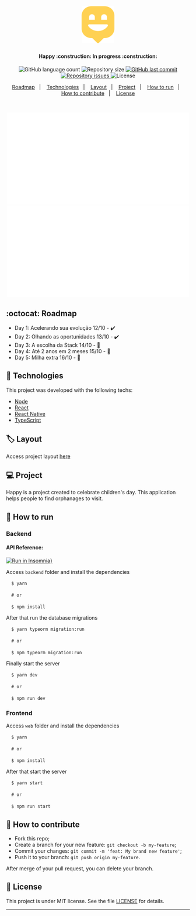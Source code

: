 <h1 align="center">
  <img alt="Happy" title="#Happy" src=".github/logo.svg" width="90px" />
</h1>

<h4 align="center">
  Happy :construction: In progress :construction:
</h4>
<p align="center">
  <img alt="GitHub language count" src="https://img.shields.io/github/languages/count/gagigante/happy-nlw3">

  <img alt="Repository size" src="https://img.shields.io/github/repo-size/gagigante/happy-nlw3">
  
  <a href="https://github.com/gagigante/happy-nlw3/commits/master">
    <img alt="GitHub last commit" src="https://img.shields.io/github/last-commit/gagigante/happy-nlw3">
  </a>

  <a href="https://github.com/gagigante/happy-nlw3/issues">
    <img alt="Repository issues" src="https://img.shields.io/github/issues/gagigante/happy-nlw3">
  </a>

  <img alt="License" src="https://img.shields.io/badge/license-MIT-brightgreen">

<p align="center">
  <a href="#octocat-roadmap">Roadmap</a>&nbsp;&nbsp;&nbsp;|&nbsp;&nbsp;&nbsp;
   <a href="#rocket-technologies">Technologies</a>&nbsp;&nbsp;&nbsp;|&nbsp;&nbsp;&nbsp;
    <a href="#label-layout">Layout</a>&nbsp;&nbsp;&nbsp;|&nbsp;&nbsp;&nbsp;
  <a href="#computer-project">Project</a>&nbsp;&nbsp;&nbsp;|&nbsp;&nbsp;&nbsp;
  <a href="#runner-how-to-run">How to run</a>&nbsp;&nbsp;&nbsp;|&nbsp;&nbsp;&nbsp;
  <a href="#-how-to-contribute">How to contribute</a>&nbsp;&nbsp;&nbsp;|&nbsp;&nbsp;&nbsp;
  <a href="#memo-license">License</a>
</p>

<br>

<p align="center">
 <img alt="Frontend" src=".github/frontend1.svg" width="500px">
  <img alt="Frontend" src=".github/frontend2.svg" width="500px">
</p>

## :octocat: Roadmap

- Day 1: Acelerando sua evolução 12/10 - :heavy_check_mark:
- Day 2: Olhando as oportunidades 13/10 - :heavy_check_mark:
- Day 3: A escolha da Stack 14/10 - :construction:
- Day 4: Até 2 anos em 2 meses 15/10 - :construction:
- Day 5: Milha extra 16/10 - :construction:

## :rocket: Technologies

This project was developed with the following techs:

- [Node](https://nodejs.org/en/)
- [React](https://reactjs.org/)
- [React Native](https://reactnative.dev/)
- [TypeScript](https://www.typescriptlang.org/)


## :label: Layout

Access project layout [here](https://www.notion.so/Layout-Happy-OmniStack-faac4d4d638343fe8bab627125a7557c)

## :computer: Project

Happy is a project created to celebrate children's day. This application helps people to find orphanages to visit.

## :runner: How to run

### Backend

#### API Reference: 
[![Run in Insomnia}](https://insomnia.rest/images/run.svg)](https://insomnia.rest/run/?label=NLW%203&uri=https%3A%2F%2Fraw.githubusercontent.com%2Fgagigante%2Fhappy-nlw3%2Fmaster%2Fbackend%2Fdocs%2Fapi-reference.json)

Access `backend` folder and install the dependencies
```
  $ yarn

  # or

  $ npm install
```

After that run the database migrations
```
  $ yarn typeorm migration:run

  # or

  $ npm typeorm migration:run
```

Finally start the server
```
  $ yarn dev

  # or

  $ npm run dev
```

### Frontend

Access `web` folder and install the dependencies
```
  $ yarn

  # or

  $ npm install
```

After that start the server
```
  $ yarn start

  # or

  $ npm run start
```

## 🤔 How to contribute

- Fork this repo;
- Create a branch for your new feature: `git checkout -b my-feature`;
- Commit your changes: `git commit -m 'feat: My brand new feature'`;
- Push it to your branch: `git push origin my-feature`.

After merge of your pull request, you can delete your branch.

## :memo: License

This project is under MIT license. See the file [LICENSE](LICENSE) for details.

---
